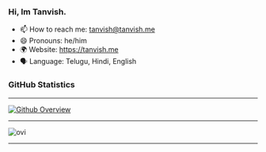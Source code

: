 ### Hi, Im Tanvish.

- 📫 How to reach me: tanvish@tanvish.me
- 😄 Pronouns: he/him
- 🌍 Website: https://tanvish.me
- 🗣️ Language: Telugu, Hindi, English

### GitHub Statistics

---

[![Github Overview](https://api.tanvish.me/git-stats)](https://github.com/TanvishGG)

---

<img src="https://api.tanvish.me/git-language" alt="ovi" />


---

